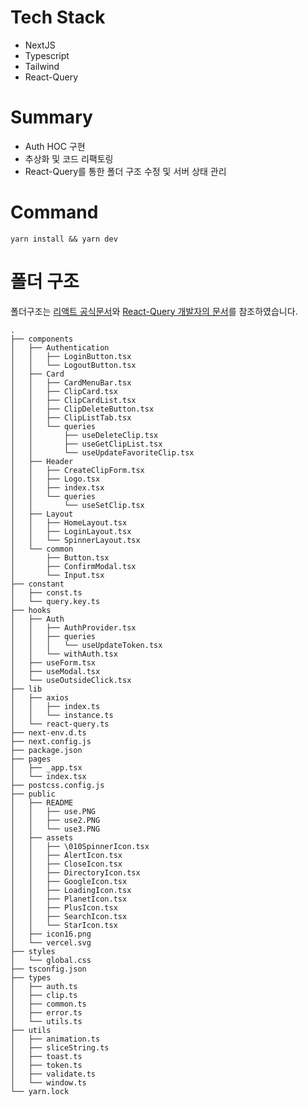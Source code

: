 # Tech Stack

- NextJS
- Typescript
- Tailwind
- React-Query

# Summary

- Auth HOC 구현
- 추상화 및 코드 리팩토링
- React-Query를 통한 폴더 구조 수정 및 서버 상태 관리

# Command

```
yarn install && yarn dev
```

# 폴더 구조

폴더구조는 [리액트 공식문서](https://legacy.reactjs.org/docs/faq-structure.html)와 [React-Query 개발자의 문서](https://tkdodo.eu/blog/effective-react-query-keys#colocate)를 참조하였습니다.

```
.
├── components
│   ├── Authentication
│   │   ├── LoginButton.tsx
│   │   └── LogoutButton.tsx
│   ├── Card
│   │   ├── CardMenuBar.tsx
│   │   ├── ClipCard.tsx
│   │   ├── ClipCardList.tsx
│   │   ├── ClipDeleteButton.tsx
│   │   ├── ClipListTab.tsx
│   │   └── queries
│   │       ├── useDeleteClip.tsx
│   │       ├── useGetClipList.tsx
│   │       └── useUpdateFavoriteClip.tsx
│   ├── Header
│   │   ├── CreateClipForm.tsx
│   │   ├── Logo.tsx
│   │   ├── index.tsx
│   │   └── queries
│   │       └── useSetClip.tsx
│   ├── Layout
│   │   ├── HomeLayout.tsx
│   │   ├── LoginLayout.tsx
│   │   └── SpinnerLayout.tsx
│   └── common
│       ├── Button.tsx
│       ├── ConfirmModal.tsx
│       └── Input.tsx
├── constant
│   ├── const.ts
│   └── query.key.ts
├── hooks
│   ├── Auth
│   │   ├── AuthProvider.tsx
│   │   ├── queries
│   │   │   └── useUpdateToken.tsx
│   │   └── withAuth.tsx
│   ├── useForm.tsx
│   ├── useModal.tsx
│   └── useOutsideClick.tsx
├── lib
│   ├── axios
│   │   ├── index.ts
│   │   └── instance.ts
│   └── react-query.ts
├── next-env.d.ts
├── next.config.js
├── package.json
├── pages
│   ├── _app.tsx
│   └── index.tsx
├── postcss.config.js
├── public
│   ├── README
│   │   ├── use.PNG
│   │   ├── use2.PNG
│   │   └── use3.PNG
│   ├── assets
│   │   ├── \010SpinnerIcon.tsx
│   │   ├── AlertIcon.tsx
│   │   ├── CloseIcon.tsx
│   │   ├── DirectoryIcon.tsx
│   │   ├── GoogleIcon.tsx
│   │   ├── LoadingIcon.tsx
│   │   ├── PlanetIcon.tsx
│   │   ├── PlusIcon.tsx
│   │   ├── SearchIcon.tsx
│   │   └── StarIcon.tsx
│   ├── icon16.png
│   └── vercel.svg
├── styles
│   └── global.css
├── tsconfig.json
├── types
│   ├── auth.ts
│   ├── clip.ts
│   ├── common.ts
│   ├── error.ts
│   └── utils.ts
├── utils
│   ├── animation.ts
│   ├── sliceString.ts
│   ├── toast.ts
│   ├── token.ts
│   ├── validate.ts
│   └── window.ts
└── yarn.lock
```
